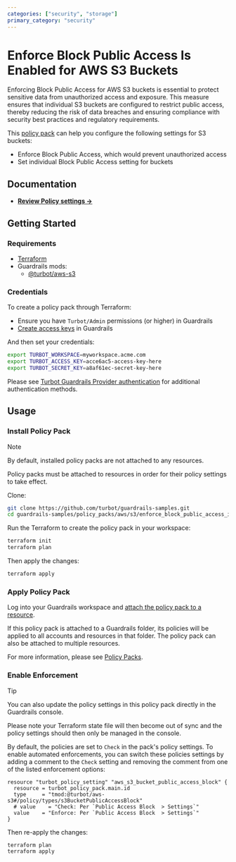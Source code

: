```yaml
---
categories: ["security", "storage"]
primary_category: "security"
---
```


# Enforce Block Public Access Is Enabled for AWS S3 Buckets

Enforcing Block Public Access for AWS S3 buckets is essential to protect sensitive data from unauthorized access and exposure. This measure ensures that individual S3 buckets are configured to restrict public access, thereby reducing the risk of data breaches and ensuring compliance with security best practices and regulatory requirements.

This [policy pack](https://turbot.com/guardrails/docs/concepts/resources/smart-folders) can help you configure the following settings for S3 buckets:

- Enforce Block Public Access, which would prevent unauthorized access
- Set individual Block Public Access setting for buckets

## Documentation

- **[Review Policy settings →](https://hub-guardrails-turbot-com-git-development-turbot.vercel.app/policy-packs/enforce_block_public_access_is_enabled_for_buckets/settings)**

## Getting Started

### Requirements

- [Terraform](https://developer.hashicorp.com/terraform/tutorials/aws-get-started/install-cli)
- Guardrails mods:
  - [@turbot/aws-s3](https://hub-guardrails-turbot-com-git-development-turbot.vercel.app/aws/mods/aws-s3)

### Credentials

To create a policy pack through Terraform:

- Ensure you have `Turbot/Admin` permissions (or higher) in Guardrails
- [Create access keys](https://turbot.com/guardrails/docs/guides/iam/access-keys#generate-a-new-guardrails-api-access-key) in Guardrails

And then set your credentials:

```sh
export TURBOT_WORKSPACE=myworkspace.acme.com
export TURBOT_ACCESS_KEY=acce6ac5-access-key-here
export TURBOT_SECRET_KEY=a8af61ec-secret-key-here
```

Please see [Turbot Guardrails Provider authentication](https://registry.terraform.io/providers/turbot/turbot/latest/docs#authentication) for additional authentication methods.

## Usage

### Install Policy Pack

> [!NOTE]
> By default, installed policy packs are not attached to any resources.
>
> Policy packs must be attached to resources in order for their policy settings to take effect.

Clone:

```sh
git clone https://github.com/turbot/guardrails-samples.git
cd guardrails-samples/policy_packs/aws/s3/enforce_block_public_access_is_enabled_for_buckets
```

Run the Terraform to create the policy pack in your workspace:

```sh
terraform init
terraform plan
```

Then apply the changes:

```sh
terraform apply
```

### Apply Policy Pack

Log into your Guardrails workspace and [attach the policy pack to a resource](https://turbot.com/guardrails/docs/guides/working-with-folders/smart#attach-a-smart-folder-to-a-resource).

If this policy pack is attached to a Guardrails folder, its policies will be applied to all accounts and resources in that folder. The policy pack can also be attached to multiple resources.

For more information, please see [Policy Packs](https://turbot.com/guardrails/docs/concepts/resources/smart-folders).

### Enable Enforcement

> [!TIP]
> You can also update the policy settings in this policy pack directly in the Guardrails console.
>
> Please note your Terraform state file will then become out of sync and the policy settings should then only be managed in the console.

By default, the policies are set to `Check` in the pack's policy settings. To enable automated enforcements, you can switch these policies settings by adding a comment to the `Check` setting and removing the comment from one of the listed enforcement options:

```hcl
resource "turbot_policy_setting" "aws_s3_bucket_public_access_block" {
  resource = turbot_policy_pack.main.id
  type     = "tmod:@turbot/aws-s3#/policy/types/s3BucketPublicAccessBlock"
  # value    = "Check: Per `Public Access Block  > Settings`"
  value    = "Enforce: Per `Public Access Block  > Settings`"
}
```

Then re-apply the changes:

```sh
terraform plan
terraform apply
```
